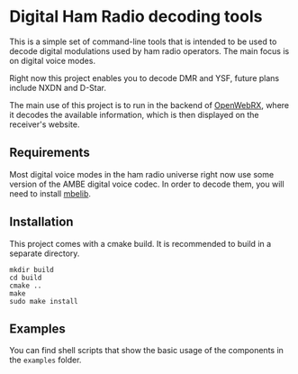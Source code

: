 # Digital Ham Radio decoding tools

This is a simple set of command-line tools that is intended to be used to decode digital modulations used by ham radio
operators. The main focus is on digital voice modes.

Right now this project enables you to decode DMR and YSF, future plans include NXDN and D-Star.

The main use of this project is to run in the backend of [OpenWebRX](https://github.com/jketterl/openwebrx), where it
decodes the available information, which is then displayed on the receiver's website.

## Requirements

Most digital voice modes in the ham radio universe right now use some version of the AMBE digital voice codec. In order
to decode them, you will need to install [mbelib](https://github.com/szechyjs/mbelib).

## Installation

This project comes with a cmake build. It is recommended to build in a separate directory.

```
mkdir build
cd build
cmake ..
make
sudo make install
```

## Examples

You can find shell scripts that show the basic usage of the components in the `examples` folder.